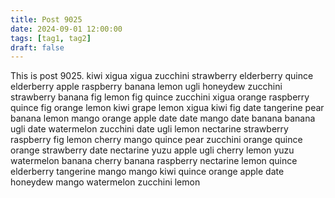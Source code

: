 ```yaml
---
title: Post 9025
date: 2024-09-01 12:00:00
tags: [tag1, tag2]
draft: false
---
```

This is post 9025.
kiwi
xigua
xigua
zucchini
strawberry
elderberry
quince
elderberry
apple
raspberry
banana
lemon
ugli
honeydew
zucchini
strawberry
banana
fig
lemon
fig
quince
zucchini
xigua
orange
raspberry
quince
fig
orange
lemon
kiwi
grape
lemon
xigua
kiwi
fig
date
tangerine
pear
banana
lemon
mango
orange
apple
date
date
mango
date
banana
banana
ugli
date
watermelon
zucchini
date
ugli
lemon
nectarine
strawberry
raspberry
fig
lemon
cherry
mango
quince
pear
zucchini
orange
quince
orange
strawberry
date
nectarine
yuzu
apple
ugli
cherry
lemon
yuzu
watermelon
banana
cherry
banana
raspberry
nectarine
lemon
quince
elderberry
tangerine
mango
mango
kiwi
quince
orange
apple
date
honeydew
mango
watermelon
zucchini
lemon
